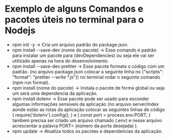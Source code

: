 # Exemplo de alguns Comandos e pacotes úteis no terminal para o Nodejs


- npm init -y -> Cria um arquivo padrão do package.json.
- npm install --save-dev (nome do pacote) -> Esse comando é padrão para instalar um pacote para (devDependencies) ou seja ele vai ser utilizado apenas na hora do desenvolvimento.
- npm install --save-dev prettier -> Esse pacote formata o código com um padrão. (no arquivo package.json colocar a seguinte linha no ("scripts": "format": "prettier --write *.js")) no terminal rodar o seguinte comando (npm run format).
- npm install (nome do pacote) -> Instala o pacote de forma global ou seja um será uma dependencia da aplicação.
- npm install dotenv -> Esse pacote pode ser usado para esconder algumas informações sensiveis da aplicação (no arquivo server/index aonde estão as rotas da aplicação colocar as seguintes linhas de código ( require('dotenv').config(); ) e ( const port = process.env.PORT;  ) tambem precisa ser criado um arquivo chamado (.env) e nesse arquivo acrescentar a palavra PORT= (número da porta desejada) ).
- npm update -> Atualiza todos os pacotes e dependencias da aplicação.